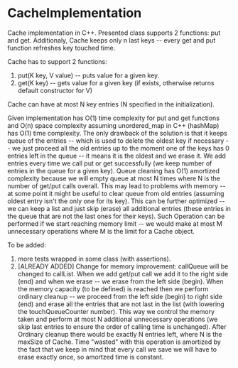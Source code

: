 # CacheImplementation
Cache implementation in C++. Presented class supports 2 functions: put and get. Additionaly, Cache keeps only n last keys -- every get and put function refreshes key touched time.

Cache has to support 2 functions:
1. put(K key, V value) -- puts value for a given key.
2. get(K key) -- gets value for a given key (if exists, otherwise returns default constructor for V)

Cache can have at most N key entries (N specified in the initialization).

Given implementation has O(1) time complexity for put and get functions and O(n) space complexity assuming unordered_map in C++ (hashMap) has O(1) time complexity. The only drawback of the solution is that it keeps queue of the entries -- which is used to delete the oldest key if necessary -- we just proceed all the old entries up to the moment one of the keys has 0 entries left in the queue -- it means it is the oldest and we erase it. We add entries every time we call put or get successfully (we keep number of entries in the queue for a given key). Queue cleaning has O(1) amortized complexity because we will empty queue at most N times where N is the number of get/put calls overall. This may lead to problems with memory -- at some point it might be useful to clear queue from old entries (assuming oldest entry isn't the only one for its key). This can be further optimized -- we can keep a list and just skip (erase) all additional entries (these entries in the queue that are not the last ones for their keys). Such Operation can be performed if we start reaching memory limit -- we would make at most M unnecessary operations where M is the limit for a Cache object.


To be added:
1. more tests wrapped in some class (with assertions).
2. [ALREADY ADDED] Change for memory improvement: callQueue will be changed to callList. When we add get/put call we add it to the right side (end) and when we erase -- we erase from the left side (begin). When the memory capacity (to be defined) is reached then we perform ordinary cleanup -- we proceed from the left side (begin) to right side (end) and erase all the entries that are not last in the list (with lowering the touchQueueCounter number). This way we control the memory taken and perform at most N additional unnecessary operations (we skip last entries to ensure the order of calling time is unchanged). After Ordinary cleanup there would be exactly N entries left, where N is the maxSize of Cache. Time "wasted" with this operation is amortized by the fact that we keep in mind that every call we save we will have to erase exactly once, so amortzed time is constant.
